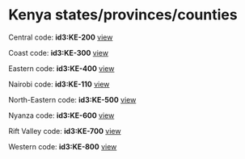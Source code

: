 # Kenya states/provinces/counties
Central     code: **id3:KE-200**     [view](../export/geojson/medium/id3/ke/200.geojson)     


Coast     code: **id3:KE-300**     [view](../export/geojson/medium/id3/ke/300.geojson)     


Eastern     code: **id3:KE-400**     [view](../export/geojson/medium/id3/ke/400.geojson)     


Nairobi     code: **id3:KE-110**     [view](../export/geojson/medium/id3/ke/110.geojson)     


North-Eastern     code: **id3:KE-500**     [view](../export/geojson/medium/id3/ke/500.geojson)     


Nyanza     code: **id3:KE-600**     [view](../export/geojson/medium/id3/ke/600.geojson)     


Rift Valley     code: **id3:KE-700**     [view](../export/geojson/medium/id3/ke/700.geojson)     


Western     code: **id3:KE-800**     [view](../export/geojson/medium/id3/ke/800.geojson)     

